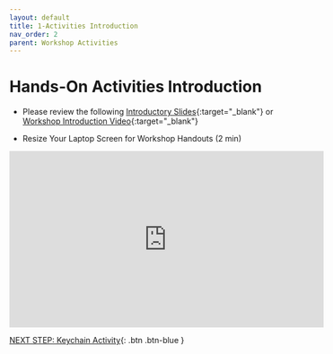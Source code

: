 ```yaml
---
layout: default
title: 1-Activities Introduction
nav_order: 2
parent: Workshop Activities
---
```

# Hands-On Activities Introduction

- Please review the following [Introductory Slides](https://bit.ly/2ISxkqh){:target="_blank"} or [Workshop Introduction Video](https://www.youtube.com/watch?v=CWK0UcdHHuA){:target="_blank"}

- Resize Your Laptop Screen for Workshop Handouts (2 min)
<iframe width="560" height="315" src="https://www.youtube.com/embed/Igk5hZUfzN0" title="YouTube video player" frameborder="0" allow="accelerometer; autoplay; clipboard-write; encrypted-media; gyroscope; picture-in-picture" allowfullscreen></iframe>

[NEXT STEP: Keychain Activity](keychain-activity.html){: .btn .btn-blue }
